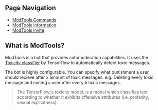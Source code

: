 ## Page Navigation
- [ModTools Commands](./COMMANDS.md)
- [ModTools Information](./PERFORMANCE.md)
- [ModTools Invite](https://discordapp.com/api/oauth2/authorize?client_id=634306491310145540&permissions=8&scope=bot)

## What is ModTools?

ModTools is a bot that provides automoderation capabilities. It uses the [Toxicity classifier](https://github.com/tensorflow/tfjs-models/tree/master/toxicity) by Tensorflow to automatically detect toxic messages.

The bot is highly configurable. You can specify what punishment a user should recieve after x amount of toxic messages. e.g. Deleting every toxic message and muting a user after every 5 toxic messages.

> The TensorFlow.js toxicity model, is a model which classifies text according to whether it exhibits offensive attributes (i.e. profanity, sexual explicitness). 
 

